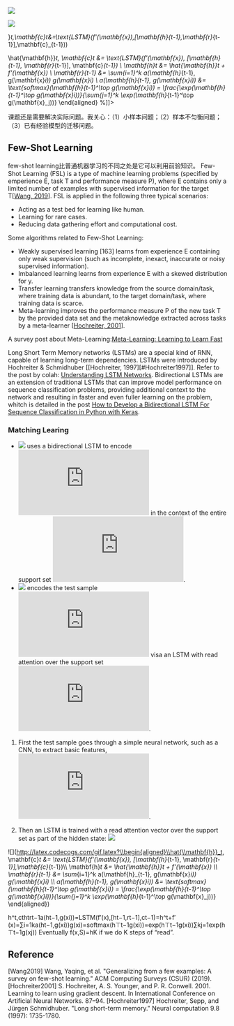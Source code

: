 ![](https://latex.codecogs.com/gif.latex?\begin{aligned}j\\\\i\end{aligned})

![](https://latex.codecogs.com/gif.latex?\begin{aligned}\\hat{\mathbf{h}}\end{aligned})

}_t,\\mathbf{c}_t&=\\text{LSTM}(f'(\\mathbf{x}),[\\mathbf{h}_{t-1},\\mathbf{r}_{t-1}],\\mathbf{c}_{t-1}))

  \hat{\mathbf{h}}_t, \mathbf{c}_t &= \text{LSTM}(f'(\mathbf{x}), [\mathbf{h}_{t-1}, \mathbf{r}_{t-1}], \mathbf{c}_{t-1}) \\
  \mathbf{h}_t &= \hat{\mathbf{h}}_t + f'(\mathbf{x}) \\
  \mathbf{r}_{t-1} &= \sum_{i=1}^k a(\mathbf{h}_{t-1}, g(\mathbf{x}_i)) g(\mathbf{x}_i) \\
  a(\mathbf{h}_{t-1}, g(\mathbf{x}_i)) &= \text{softmax}(\mathbf{h}_{t-1}^\top g(\mathbf{x}_i)) = \frac{\exp(\mathbf{h}_{t-1}^\top g(\mathbf{x}_i))}{\sum_{j=1}^k \exp(\mathbf{h}_{t-1}^\top g(\mathbf{x}_j))}
  \end{aligned} %]]>

课题还是需要解决实际问题。我关心：（1）小样本问题；（2）样本不匀衡问题；（3）已有经验模型的迁移问题。

## Few-Shot Learning
few-shot learning比普通机器学习的不同之处是它可以利用前验知识。
Few-Shot Learning (FSL) is a type of machine learning problems (specified by emperience E, task T and performance measure P), where E contains only a limited number of examples with supervised information for the target T[[Wang, 2019](#Wang2019)].
FSL is applied in the following three typical scenarios:
- Acting as a test bed for learning like human. 
- Learning for rare cases. 
- Reducing data gathering effort and computational cost. 

Some algorithms related to Few-Shot Learning:
- Weakly supervised learning [163] learns from experience E containing only weak supervision (such as incomplete, inexact, inaccurate or noisy supervised information). 
- Imbalanced learning learns from experience E with a skewed distribution for y. 
- Transfer learning transfers knowledge from the source domain/task, where training data is abundant, to the target domain/task, where training data is scarce. 
-  Meta-learning improves the performance measure P of the new task T by the provided data set and the metaknowledge extracted across tasks by a meta-learner [[Hochreiter, 2001](#Hochreiter2001)].

A survey post about Meta-Learning:[Meta-Learning: Learning to Learn Fast](https://lilianweng.github.io/lil-log/2018/11/30/meta-learning.html)

Long Short Term Memory networks (LSTMs) are a special kind of RNN, capable of learning long-term dependencies. LSTMs were introduced by Hochreiter & Schmidhuber [[Hochreiter, 1997][#Hochreiter1997]]. Refer to the post by colah: [Understanding LSTM Networks](https://colah.github.io/posts/2015-08-Understanding-LSTMs/). Bidirectional LSTMs are an extension of traditional LSTMs that can improve model performance on sequence classification problems, providing additional context to the network and resulting in faster and even fuller learning on the problem, whitch is detailed in the post [How to Develop a Bidirectional LSTM For Sequence Classification in Python with Keras](https://machinelearningmastery.com/develop-bidirectional-lstm-sequence-classification-python-keras/#:~:text=Last%20Updated%20on%20January%208,LSTMs%20on%20the%20input%20sequence.).

### Matching Learing
- ![](http://latex.codecogs.com/gif.latex?g_\\theta(x_i,S)) uses a bidirectional LSTM to encode ![](http://latex.codecogs.com/gif.latex?x_i) in the context of the entire support set ![](http://latex.codecogs.com/gif.latex?S).
- ![](http://latex.codecogs.com/gif.latex?f_\\theta(x,S)) encodes the test sample ![](http://latex.codecogs.com/gif.latex?x) visa an LSTM with read attention over the support set ![](http://latex.codecogs.com/gif.latex?S).

1. First the test sample goes through a simple neural network, such as a CNN, to extract basic features, ![](http://latex.codecogs.com/gif.latex?f'(x)).

2. Then an LSTM is trained with a read attention vector over the support set as part of the hidden state:
![](https://latex.codecogs.com/gif.latex?\begin{aligned}ji\\ji\end{aligned})


![](http://latex.codecogs.com/gif.latex?\\begin{aligned}\\hat{\\mathbf{h}}_t, \\mathbf{c}_t &= \\text{LSTM}(f'(\\mathbf{x}), [\\mathbf{h}_{t-1}, \\mathbf{r}_{t-1}],\mathbf{c}_{t-1})\\\\  \\mathbf{h}_t &= \\hat{\\mathbf{h}}_t + f'(\\mathbf{x}) \\\\  \\mathbf{r}_{t-1} &= \\sum_{i=1}^k a(\\mathbf{h}_{t-1}, g(\\mathbf{x}_i)) g(\\mathbf{x}_i) \\\\
  a(\\mathbf{h}_{t-1}, g(\\mathbf{x}_i)) &= \\text{softmax}(\\mathbf{h}_{t-1}^\\top g(\\mathbf{x}_i)) = \\frac{\\exp(\\mathbf{h}_{t-1}^\\top g(\\mathbf{x}_i))}{\\sum_{j=1}^k \\exp(\\mathbf{h}_{t-1}^\\top g(\\mathbf{x}_j))}  \\end{aligned})

h^t,cthtrt−1a(ht−1,g(xi))=LSTM(f′(x),[ht−1,rt−1],ct−1)=h^t+f′(x)=∑i=1ka(ht−1,g(xi))g(xi)=softmax(h⊤t−1g(xi))=exp(h⊤t−1g(xi))∑kj=1exp(h⊤t−1g(xj))
Eventually f(x,S)=hK if we do K steps of “read”.

## Reference
<span id="Wang2019">[Wang2019] Wang, Yaqing, et al. "Generalizing from a few examples: A survey on few-shot learning." ACM Computing Surveys (CSUR) (2019).</span>
<span id="Hochreiter2001">[Hochreiter2001] S. Hochreiter, A. S. Younger, and P. R. Conwell. 2001. Learning to learn using gradient descent. In International Conference on Artificial Neural Networks. 87–94.</span>
<span id="Hochreiter1997">[Hochreiter1997] Hochreiter, Sepp, and Jürgen Schmidhuber. "Long short-term memory." Neural computation 9.8 (1997): 1735-1780.</span>






















